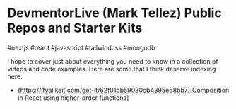 # DevmentorLive (Mark Tellez) Public Repos and Starter Kits

#nextjs #react #javascript #tailwindcss #mongodb

I hope to cover just about everything you need to know in a collection of videos and code examples. Here are some that I think deserve indexing here:

- (https://ifyalikeit.com/get-it/62f01bb59030cb4395e68bb7)[Composition in React using higher-order functions]

